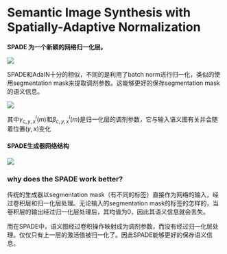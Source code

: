 # Semantic Image Synthesis with Spatially-Adaptive Normalization




**SPADE 为一个新颖的网络归一化层。**



![](https://gitee.com/shilongshen/image-bad/raw/master/20200728084859.png)

SPADE和AdaIN十分的相似，不同的是利用了batch norm进行归一化，类似的使用segmentation mask来提取调剂参数。这能够更好的保存segmentation mask的语义信息。

![](https://gitee.com/shilongshen/image-bad/raw/master/20200728085306.png)

其中$\gamma_{c,y,x}^i(m)$和$\beta_{c,y,x}^i(m)$是归一化层的调剂参数，它与输入语义图有关并会随着位置$(y,x)$变化



#### SPADE生成器网络结构

![](https://gitee.com/shilongshen/image-bad/raw/master/20200728085611.png)



### why does the SPADE work better?

传统的生成器以segmentation mask（有不同的标签）直接作为网络的输入，经过卷积层和归一化层处理。无论输入的segmentation mask的标签的怎样的，当卷积层的输出经过归一化层处理后，其均值为0，因此其语义信息就会丢失。

而在SPADE中，语义图经过卷积操作映射成为调剂参数，而没有经过归一化层处理。仅仅只有上一层的激活值被归一化了。因此SPADE能够更好的保存语义信息。


